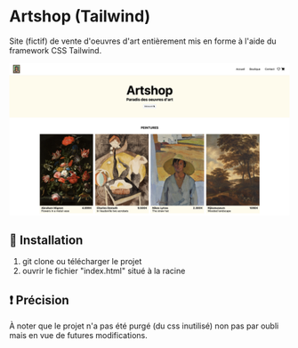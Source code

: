 # Artshop (Tailwind)

Site (fictif) de vente d'oeuvres d'art entièrement mis en forme à l'aide du framework CSS Tailwind.

![Screenshot](screenshot.png)

## 🚀 Installation

1. git clone ou télécharger le projet
2. ouvrir le fichier "index.html" situé à la racine

## :exclamation: Précision

À noter que le projet n'a pas été purgé (du css inutilisé) non pas par oubli mais en vue de futures modifications.
